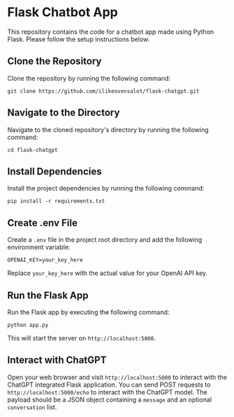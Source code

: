 # Flask Chatbot App

This repository contains the code for a chatbot app made using Python Flask. Please follow the setup instructions below.

## Clone the Repository

Clone the repository by running the following command:

```
git clone https://github.com/ilikeovensalot/flask-chatgpt.git
```

## Navigate to the Directory

Navigate to the cloned repository's directory by running the following command:

```
cd flask-chatgpt
```

## Install Dependencies

Install the project dependencies by running the following command:

```
pip install -r requirements.txt
```

## Create .env File

Create a `.env` file in the project root directory and add the following environment variable:

```
OPENAI_KEY=your_key_here
```

Replace `your_key_here` with the actual value for your OpenAI API key.

## Run the Flask App

Run the Flask app by executing the following command:

```
python app.py
```

This will start the server on `http://localhost:5000`.

## Interact with ChatGPT

Open your web browser and visit `http://localhost:5000` to interact with the ChatGPT integrated Flask application. You can send POST requests to `http://localhost:5000/echo` to interact with the ChatGPT model. The payload should be a JSON object containing a `message` and an optional `conversation` list.
